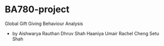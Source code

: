 # BA780-project
Global Gift Giving Behaviour Analysis
- by
Aishwarya Rauthan
Dhruv Shah
Haaniya Umair
Rachel Cheng
Setu Shah
